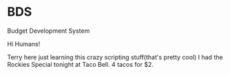 # BDS
Budget Development System

Hi Humans!

Terry here just learning this crazy scripting stuff(that's pretty cool)
I had the Rockies Special tonight at Taco Bell.  4 tacos for $2.
